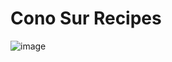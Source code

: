 # Cono Sur Recipes
![image](https://github.com/user-attachments/assets/d4650b4f-83bb-4fcf-965d-2e2e49076ea4)
